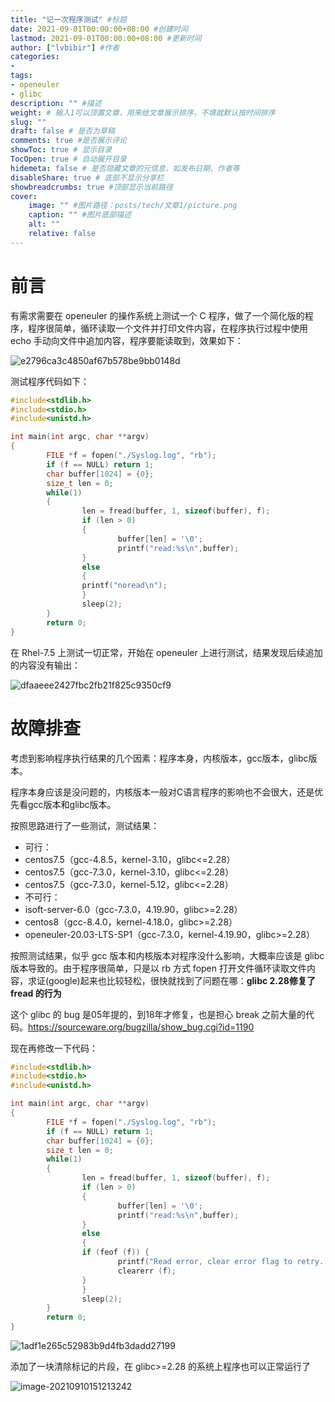 ```yaml
---
title: "记一次程序测试" #标题
date: 2021-09-01T00:00:00+08:00 #创建时间
lastmod: 2021-09-01T00:00:00+08:00 #更新时间
author: ["lvbibir"] #作者
categories: 
- 
tags: 
- openeuler
- glibc
description: "" #描述
weight: # 输入1可以顶置文章，用来给文章展示排序，不填就默认按时间排序
slug: ""
draft: false # 是否为草稿
comments: true #是否展示评论
showToc: true # 显示目录
TocOpen: true # 自动展开目录
hidemeta: false # 是否隐藏文章的元信息，如发布日期、作者等
disableShare: true # 底部不显示分享栏
showbreadcrumbs: true #顶部显示当前路径
cover:
    image: "" #图片路径：posts/tech/文章1/picture.png
    caption: "" #图片底部描述
    alt: ""
    relative: false
---
```

# 前言

有需求需要在 openeuler 的操作系统上测试一个 C 程序，做了一个简化版的程序，程序很简单，循环读取一个文件并打印文件内容，在程序执行过程中使用 echo 手动向文件中追加内容，程序要能读取到，效果如下：

![e2796ca3c4850af67b578be9bb0148d](https://image.lvbibir.cn/blog/e2796ca3c4850af67b578be9bb0148d.png)

测试程序代码如下：

```c
#include<stdlib.h>
#include<stdio.h>
#include<unistd.h>

int main(int argc, char **argv)
{
        FILE *f = fopen("./Syslog.log", "rb");
        if (f == NULL) return 1;
        char buffer[1024] = {0};
        size_t len = 0;
        while(1)
        {
                len = fread(buffer, 1, sizeof(buffer), f);
                if (len > 0)
                {
                        buffer[len] = '\0';
                        printf("read:%s\n",buffer);
                }
                else
                {
                printf("noread\n");
                }
                sleep(2);
        }
        return 0;
}
```

在 Rhel-7.5 上测试一切正常，开始在 openeuler 上进行测试，结果发现后续追加的内容没有输出：

![dfaaeee2427fbc2fb21f825c9350cf9](https://image.lvbibir.cn/blog/dfaaeee2427fbc2fb21f825c9350cf9.png)

# 故障排查

考虑到影响程序执行结果的几个因素：程序本身，内核版本，gcc版本，glibc版本。

程序本身应该是没问题的，内核版本一般对C语言程序的影响也不会很大，还是优先看gcc版本和glibc版本。

按照思路进行了一些测试，测试结果：

- 可行：
- centos7.5（gcc-4.8.5，kernel-3.10，glibc<=2.28）
- centos7.5（gcc-7.3.0，kernel-3.10，glibc<=2.28）
- centos7.5（gcc-7.3.0，kernel-5.12，glibc<=2.28）
- 不可行：
- isoft-server-6.0（gcc-7.3.0，4.19.90，glibc>=2.28）
- centos8（gcc-8.4.0，kernel-4.18.0，glibc>=2.28）
- openeuler-20.03-LTS-SP1（gcc-7.3.0，kernel-4.19.90，glibc>=2.28）

按照测试结果，似乎 gcc 版本和内核版本对程序没什么影响，大概率应该是 glibc 版本导致的。由于程序很简单，只是以 rb 方式 fopen 打开文件循环读取文件内容，求证(google)起来也比较轻松，很快就找到了问题在哪：**glibc 2.28修复了 fread 的行为**

这个 glibc 的 bug 是05年提的，到18年才修复，也是担心 break 之前大量的代码。https://sourceware.org/bugzilla/show_bug.cgi?id=1190

现在再修改一下代码：

```c
#include<stdlib.h>
#include<stdio.h>
#include<unistd.h>

int main(int argc, char **argv)
{
        FILE *f = fopen("./Syslog.log", "rb");
        if (f == NULL) return 1;
        char buffer[1024] = {0};
        size_t len = 0;
        while(1)
        {
                len = fread(buffer, 1, sizeof(buffer), f);
                if (len > 0)
                {
                        buffer[len] = '\0';
                        printf("read:%s\n",buffer);
                }
                else
                {
                if (feof (f)) {
                        printf("Read error, clear error flag to retry...\n");
                        clearerr (f);
                }
                }
                sleep(2);
        }
        return 0;
}
```

![1adf1e265c52983b9d4fb3dadd27199](https://image.lvbibir.cn/blog/1adf1e265c52983b9d4fb3dadd27199.png)

添加了一块清除标记的片段，在 glibc>=2.28 的系统上程序也可以正常运行了

![image-20210910151213242](https://image.lvbibir.cn/blog/image-20210910151213242.png)

